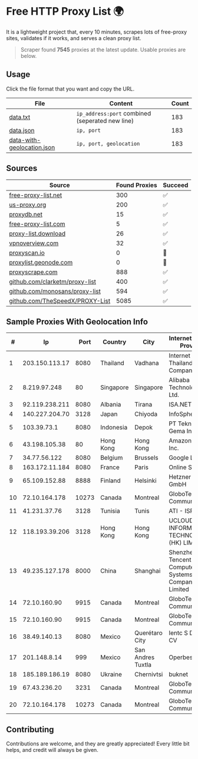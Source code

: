 
# Free HTTP Proxy List 🌍

It is a lightweight project that, every 10 minutes, scrapes lots of free-proxy sites, validates if it works, and serves a clean proxy list.


> Scraper found **7545** proxies at the latest update. Usable proxies are below.

## Usage

Click the file format that you want and copy the URL.


|File|Content|Count|
|----|-------|-----|
|[data.txt](https://raw.githubusercontent.com/themiralay/Proxy-List-World/master/data.txt)|`ip_address:port` combined (seperated new line)|183|
|[data.json](https://raw.githubusercontent.com/themiralay/Proxy-List-World/master/data.json)|`ip, port`|183|
|[data-with-geolocation.json](https://raw.githubusercontent.com/themiralay/Proxy-List-World/master/data-with-geolocation.json)|`ip, port, geolocation`|183|

## Sources

|Source|Found Proxies|Succeed|
|------|-------------|-------|
|[free-proxy-list.net](https://free-proxy-list.net)|300|✅|
|[us-proxy.org](https://www.us-proxy.org)|200|✅|
|[proxydb.net](http://proxydb.net)|15|✅|
|[free-proxy-list.com](https://free-proxy-list.com/?page=&port=&type%5B%5D=http&type%5B%5D=https&up_time=0&search=Search)|5|✅|
|[proxy-list.download](https://www.proxy-list.download/HTTP)|26|✅|
|[vpnoverview.com](https://vpnoverview.com/privacy/anonymous-browsing/free-proxy-servers)|32|✅|
|[proxyscan.io](https://www.proxyscan.io)|0|🚫|
|[proxylist.geonode.com](https://proxylist.geonode.com/api/proxy-list?limit=300&page=1&sort_by=lastChecked&sort_type=desc&protocols=http,https)|0|🚫|
|[proxyscrape.com](https://api.proxyscrape.com/v2/?request=displayproxies&protocol=http&timeout=10000&country=all&ssl=all&anonymity=all)|888|✅|
|[github.com/clarketm/proxy-list](https://raw.githubusercontent.com/clarketm/proxy-list/master/proxy-list-raw.txt)|400|✅|
|[github.com/monosans/proxy-list](https://raw.githubusercontent.com/monosans/proxy-list/main/proxies/http.txt)|594|✅|
|[github.com/TheSpeedX/PROXY-List](https://raw.githubusercontent.com/TheSpeedX/PROXY-List/master/http.txt)|5085|✅|


## Sample Proxies With Geolocation Info

|#|Ip|Port|Country|City|Internet Service Provider|
|-|--|----|-------|----|-------------------------|
|1|203.150.113.17|8080|Thailand|Vadhana|Internet Thailand Company Ltd.|
|2|8.219.97.248|80|Singapore|Singapore|Alibaba (US) Technology Co., Ltd.|
|3|92.119.238.211|8080|Albania|Tirana|ISA.NET Sh.p.k.|
|4|140.227.204.70|3128|Japan|Chiyoda|InfoSphere|
|5|103.39.73.1|8080|Indonesia|Depok|PT Teknologi Gema Informasi|
|6|43.198.105.38|80|Hong Kong|Hong Kong|Amazon.com, Inc.|
|7|34.77.56.122|8080|Belgium|Brussels|Google LLC|
|8|163.172.11.184|8080|France|Paris|Online S.A.S.|
|9|65.109.152.88|8888|Finland|Helsinki|Hetzner Online GmbH|
|10|72.10.164.178|10273|Canada|Montreal|GloboTech Communications|
|11|41.231.37.76|3128|Tunisia|Tunis|ATI - ISP|
|12|118.193.39.206|3128|Hong Kong|Hong Kong|UCLOUD INFORMATION TECHNOLOGY (HK) LIMITED|
|13|49.235.127.178|8000|China|Shanghai|Shenzhen Tencent Computer Systems Company Limited|
|14|72.10.160.90|9915|Canada|Montreal|GloboTech Communications|
|15|72.10.160.90|9915|Canada|Montreal|GloboTech Communications|
|16|38.49.140.13|8080|Mexico|Querétaro City|Ientc S De RL De CV|
|17|201.148.8.14|999|Mexico|San Andres Tuxtla|Operbes|
|18|185.189.186.19|8080|Ukraine|Chernivtsi|buknet|
|19|67.43.236.20|3231|Canada|Montreal|GloboTech Communications|
|20|72.10.164.178|10273|Canada|Montreal|GloboTech Communications|



## Contributing

Contributions are welcome, and they are greatly appreciated! Every
little bit helps, and credit will always be given.

